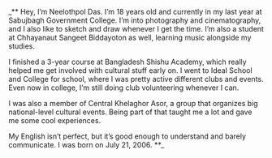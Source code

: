 _** Hey, I’m Neelothpol Das. I’m 18 years old and currently in my last year at Sabujbagh Government College. I’m into photography and cinematography, and I also like to sketch and draw whenever I get the time. I’m also a student at Chhayanaut Sangeet Biddayoton as well, learning music alongside my studies.

I finished a 3-year course at Bangladesh Shishu Academy, which really helped me get involved with cultural stuff early on. I went to Ideal School and College for school, where I was pretty active different clubs and events. Even now in college, I’m still doing club volunteering whenever I can.

I was also a member of Central Khelaghor Asor, a group that organizes big national-level cultural events. Being part of that taught me a lot and gave me some cool experiences.

My English isn’t perfect, but it’s good enough to understand and barely communicate. I was born on July 21, 2006. **_

